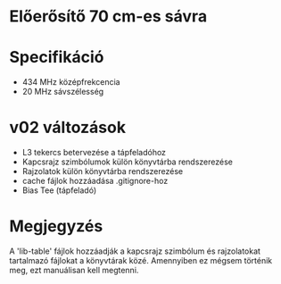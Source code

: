 Előerősítő 70 cm-es sávra
===========

# Specifikáció
* 434 MHz középfrekcencia
* 20 MHz sávszélesség

# v02 változások
* L3 tekercs betervezése a tápfeladóhoz
* Kapcsrajz szimbólumok külön könyvtárba rendszerezése
* Rajzolatok külön könyvtárba rendszerezése
* cache fájlok hozzáadása .gitignore-hoz
* Bias Tee (tápfeladó)

# Megjegyzés
A 'lib-table' fájlok hozzáadják a kapcsrajz szimbólum és rajzolatokat tartalmazó fájlokat a könyvtárak közé.
Amennyiben ez mégsem történik meg, ezt manuálisan kell megtenni. 
